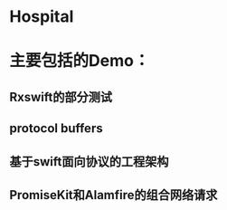 # Hospital
# 主要包括的Demo：
## Rxswift的部分测试
## protocol buffers 
## 基于swift面向协议的工程架构
## PromiseKit和Alamfire的组合网络请求

